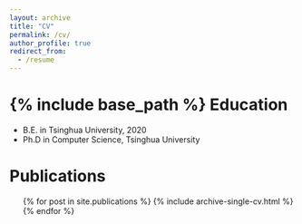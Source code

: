 ```yaml
---
layout: archive
title: "CV"
permalink: /cv/
author_profile: true
redirect_from:
  - /resume
---
```


{% include base_path %}
Education
======
* B.E. in Tsinghua University, 2020
* Ph.D in Computer Science, Tsinghua University

Publications
======
  <ul>{% for post in site.publications %}
    {% include archive-single-cv.html %}
  {% endfor %}</ul>

